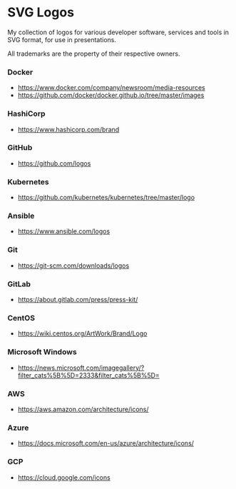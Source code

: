 # SVG Logos

My collection of logos for various developer software, services and tools in SVG format, for use in presentations.

All trademarks are the property of their respective owners.

### Docker
* https://www.docker.com/company/newsroom/media-resources
* https://github.com/docker/docker.github.io/tree/master/images

### HashiCorp
* https://www.hashicorp.com/brand

### GitHub
* https://github.com/logos

### Kubernetes
* https://github.com/kubernetes/kubernetes/tree/master/logo

### Ansible
* https://www.ansible.com/logos

### Git
* https://git-scm.com/downloads/logos

### GitLab
* https://about.gitlab.com/press/press-kit/

### CentOS
* https://wiki.centos.org/ArtWork/Brand/Logo

### Microsoft Windows
* https://news.microsoft.com/imagegallery/?filter_cats%5B%5D=2333&filter_cats%5B%5D=

### AWS
* https://aws.amazon.com/architecture/icons/

### Azure
* https://docs.microsoft.com/en-us/azure/architecture/icons/

### GCP
* https://cloud.google.com/icons